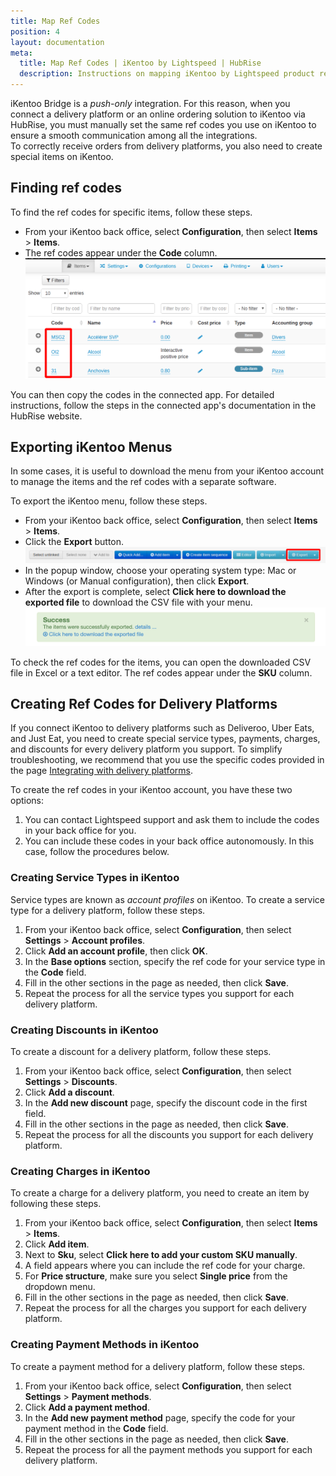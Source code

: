 ```yaml
---
title: Map Ref Codes
position: 4
layout: documentation
meta:
  title: Map Ref Codes | iKentoo by Lightspeed | HubRise
  description: Instructions on mapping iKentoo by Lightspeed product ref codes with other apps after connecting your EPOS with HubRise. Connect apps and synchronise your data.
---
```


iKentoo Bridge is a _push-only_ integration. For this reason, when you connect a delivery platform or an online ordering solution to iKentoo via HubRise, you must manually set the same ref codes you use on iKentoo to ensure a smooth communication among all the integrations.  
To correctly receive orders from delivery platforms, you also need to create special items on iKentoo.

## Finding ref codes

To find the ref codes for specific items, follow these steps.

- From your iKentoo back office, select **Configuration**, then select **Items** > **Items**.
- The ref codes appear under the **Code** column.
  ![](../images/007-en-integration-sku-codes.png)

You can then copy the codes in the connected app. For detailed instructions, follow the steps in the connected app's documentation in the HubRise website.

## Exporting iKentoo Menus

In some cases, it is useful to download the menu from your iKentoo account to manage the items and the ref codes with a separate software.

To export the iKentoo menu, follow these steps.

- From your iKentoo back office, select **Configuration**, then select **Items** > **Items**.
- Click the **Export** button.
  ![](../images/009-en-export-items.png)
- In the popup window, choose your operating system type: Mac or Windows (or Manual configuration), then click **Export**.
- After the export is complete, select **Click here to download the exported file** to download the CSV file with your menu.
  ![Download items CSV](../images/006-en-2x-download-items.png)

To check the ref codes for the items, you can open the downloaded CSV file in Excel or a text editor. The ref codes appear under the **SKU** column.

## Creating Ref Codes for Delivery Platforms

If you connect iKentoo to delivery platforms such as Deliveroo, Uber Eats, and Just Eat, you need to create special service types, payments, charges, and discounts for every delivery platform you support.
To simplify troubleshooting, we recommend that you use the specific codes provided in the page [Integrating with delivery platforms](/apps/ikentoo-lightspeed/food-ordering-platforms).

To create the ref codes in your iKentoo account, you have these two options:

1. You can contact Lightspeed support and ask them to include the codes in your back office for you.
2. You can include these codes in your back office autonomously. In this case, follow the procedures below.

### Creating Service Types in iKentoo

Service types are known as _account profiles_ on iKentoo. To create a service type for a delivery platform, follow these steps.

1. From your iKentoo back office, select **Configuration**, then select **Settings** > **Account profiles**.
1. Click **Add an account profile**, then click **OK**.
1. In the **Base options** section, specify the ref code for your service type in the **Code** field.
1. Fill in the other sections in the page as needed, then click **Save**.
1. Repeat the process for all the service types you support for each delivery platform.

### Creating Discounts in iKentoo

To create a discount for a delivery platform, follow these steps.

1. From your iKentoo back office, select **Configuration**, then select **Settings** > **Discounts**.
1. Click **Add a discount**.
1. In the **Add new discount** page, specify the discount code in the first field.
1. Fill in the other sections in the page as needed, then click **Save**.
1. Repeat the process for all the discounts you support for each delivery platform.

### Creating Charges in iKentoo

To create a charge for a delivery platform, you need to create an item by following these steps.

1. From your iKentoo back office, select **Configuration**, then select **Items** > **Items**.
2. Click **Add item**.
3. Next to **Sku**, select **Click here to add your custom SKU manually**.
4. A field appears where you can include the ref code for your charge.
5. For **Price structure**, make sure you select **Single price** from the dropdown menu.
6. Fill in the other sections in the page as needed, then click **Save**.
7. Repeat the process for all the charges you support for each delivery platform.

### Creating Payment Methods in iKentoo

To create a payment method for a delivery platform, follow these steps.

1. From your iKentoo back office, select **Configuration**, then select **Settings** > **Payment methods**.
1. Click **Add a payment method**.
1. In the **Add new payment method** page, specify the code for your payment method in the **Code** field.
1. Fill in the other sections in the page as needed, then click **Save**.
1. Repeat the process for all the payment methods you support for each delivery platform.
